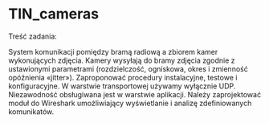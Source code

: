 # TIN_cameras
Treść zadania:

System komunikacji pomiędzy bramą radiową a zbiorem kamer wykonujących zdjęcia.
Kamery wysyłają do bramy zdjęcia zgodnie z ustawionymi parametrami (rozdzielczość, ogniskowa, okres i zmienność opóźnienia «jitter»). Zaproponować procedury instalacyjne, testowe i konfiguracyjne. W warstwie transportowej używamy wyłącznie UDP. Niezawodność obsługiwana jest w warstwie aplikacji. Należy zaprojektować moduł do Wireshark umożliwiający wyświetlanie i analizę zdefiniowanych komunikatów.
